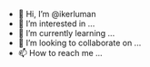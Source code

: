 - 👋 Hi, I’m @ikerluman
- 👀 I’m interested in ...
- 🌱 I’m currently learning ...
- 💞️ I’m looking to collaborate on ...
- 📫 How to reach me ...

<!---
ikerluman/ikerluman is a ✨ special ✨ repository because its `README.md` (this file) appears on your GitHub profile.
You can click the Preview link to take a look at your changes.
--->

